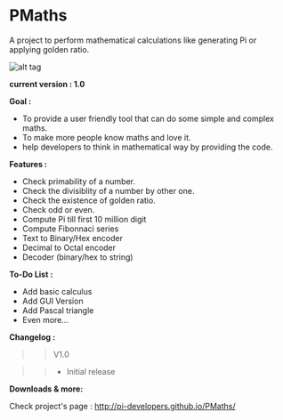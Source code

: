 # PMaths

A project to perform mathematical calculations like generating Pi or applying golden ratio.

![alt tag](https://pbs.twimg.com/media/CSh8aruW4AAt3rf.png)


**current version : 1.0**



**Goal :**
- To provide a user friendly tool that can do some simple and complex maths.
- To make more people know maths and love it.
- help developers to think in mathematical way by providing the code.


**Features :**
- Check primability of a number.
- Check the divisiblity of a number by other one.
- Check the existence of golden ratio.
- Check odd or even.
- Compute Pi till first 10 million digit
- Compute Fibonnaci series
- Text to Binary/Hex encoder
- Decimal to Octal encoder
- Decoder (binary/hex to string)

**To-Do List :**
- Add basic calculus
- Add GUI Version
- Add Pascal triangle
- Even more...

**Changelog :**
>>V1.0

>> - Initial release

**Downloads & more:**

Check project's page : http://pi-developers.github.io/PMaths/
